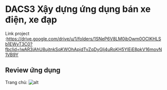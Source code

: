 # DACS3 Xậy dựng ứng dụng bán xe điện, xe đạp
Link project :https://drive.google.com/drive/u/1/folders/1SNeP6V8LM0jbOwm0OCIKHLSb1EWvT3C0?fbclid=IwAR3iAhU8ujtnkSqKWOhApjdTvZqDyGlj4uRoKH5YlEiE8pkV16movN1VB9Y
## Review ứng dụng
Trang chủ: ![alt](https://scontent.fdad1-4.fna.fbcdn.net/v/t1.15752-9/343948891_242849941747716_2704226055042865183_n.png?_nc_cat=100&ccb=1-7&_nc_sid=ae9488&_nc_ohc=o58jxm2FbPIAX8ltmV4&_nc_ht=scontent.fdad1-4.fna&oh=03_AdQwzLalsNmXHjIGwf4bncE42gnM2BG4wTitjJQdUzZI2g&oe=647AFAAD)
